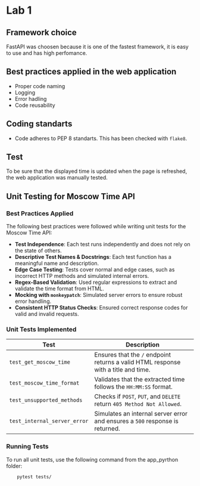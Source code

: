 # Lab 1

## Framework choice

FastAPI was choosen because it is one of the fastest framework, it is easy to use and has high perfomance.

## Best practices applied in the web application

* Proper code naming
* Logging
* Error hadling
* Code reusability

## Coding standarts

* Code adheres to PEP 8 standarts. This has been checked with ``flake8``.

## Test

To be sure that the displayed time is updated when the page is refreshed, the web application was manually tested.

## Unit Testing for Moscow Time API

### Best Practices Applied
The following best practices were followed while writing unit tests for the Moscow Time API:

- **Test Independence**: Each test runs independently and does not rely on the state of others.
- **Descriptive Test Names & Docstrings**: Each test function has a meaningful name and description.
- **Edge Case Testing**: Tests cover normal and edge cases, such as incorrect HTTP methods and simulated internal errors.
- **Regex-Based Validation**: Used regular expressions to extract and validate the time format from HTML.
- **Mocking with `monkeypatch`**: Simulated server errors to ensure robust error handling.
- **Consistent HTTP Status Checks**: Ensured correct response codes for valid and invalid requests.

### Unit Tests Implemented
| **Test**                     | **Description** |
|------------------------------|----------------|
| `test_get_moscow_time`       | Ensures that the `/` endpoint returns a valid HTML response with a title and time. |
| `test_moscow_time_format`    | Validates that the extracted time follows the `HH:MM:SS` format. |
| `test_unsupported_methods`   | Checks if `POST`, `PUT`, and `DELETE` return `405 Method Not Allowed`. |
| `test_internal_server_error` | Simulates an internal server error and ensures a `500` response is returned. |

### Running Tests
To run all unit tests, use the following command from the app_pyrthon folder:

```bash
    pytest tests/
```

